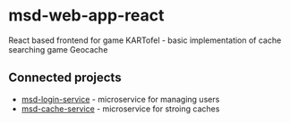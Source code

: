 # msd-web-app-react
React based frontend for game KARTofel - basic implementation of cache searching game Geocache

## Connected projects
  * [msd-login-service](https://github.com/Deka-Labs/msd-login-service) - microservice for managing users
  * [msd-cache-service](https://github.com/Deka-Labs/msd-cache-service) - microservice for stroing caches
